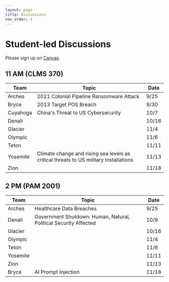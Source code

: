 ```yaml
---
layout: page
title: Discussions
nav_order: 4
---
```


# Student-led Discussions

Please sign up on [Canvas](https://canvas.vt.edu/).

## 11 AM (CLMS 370)

| Team     | Topic | Date |
|----------|-------|------|
| Arches   | 2021 Colonial Pipeline Ransomware Attack | 9/25 |
| Bryce    | 2013 Target POS Breach | 9/30 |
| Cuyahoga | China's Threat to US Cybersecurity | 10/7 |
| Denali   |       |  10/16    |
| Glacier  |       |  11/4    |
| Olympic  |       |  11/6    |
| Teton    |       |  11/11    |
| Yosemite | Climate change and rising sea levels as critical threats to US military installations |  11/13    |
| Zion     |       |  11/18    |

## 2 PM (PAM 2001)

| Team     | Topic | Date |
|----------|-------|------|
| Arches   | Healthcare Data Breaches | 9/25 |
| Denali   | Government Shutdown: Human, Natural, Political Security Affected |  10/9    |
| Glacier  |       |  10/16    |
| Olympic  |       |  11/4    |
| Teton    |       |  11/6    |
| Yosemite |       |  11/11    |
| Zion     |       |  11/13    |
| Bryce    | AI Prompt Injection |  11/18    |